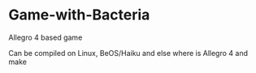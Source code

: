# Game-with-Bacteria

Allegro 4 based game

Can be compiled on Linux, BeOS/Haiku and else where is Allegro 4 and make
